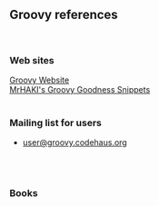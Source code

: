 ## Groovy references
<br>

### Web sites
[Groovy Website](http://groovy.codehaus.org)<br>
[MrHAKI's Groovy Goodness Snippets](http://mrhaki.blogspot.com/search/label/Groovy:Goodness)
<br>
<br>

### Mailing list for users
* user@groovy.codehaus.org
<br>
<br>

### Books
